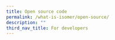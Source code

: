 ```yaml
---
title: Open source code
permalink: /what-is-isomer/open-source/
description: ""
third_nav_title: For developers
---
```

